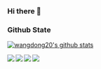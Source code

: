### Hi there 👋

<!--
**wangdong20/wangdong20** is a ✨ _special_ ✨ repository because its `README.md` (this file) appears on your GitHub profile.

Here are some ideas to get you started:

- 🔭 I’m currently working on ...
- 🌱 I’m currently learning ...
- 👯 I’m looking to collaborate on ...
- 🤔 I’m looking for help with ...
- 💬 Ask me about ...
- 📫 How to reach me: ...
- 😄 Pronouns: ...
- ⚡ Fun fact: ...
-->
### Github State

[![wangdong20's github stats](https://github-readme-stats.vercel.app/api?username=wangdong20&show_icons=true&title_color=fff&icon_color=79ff97&text_color=9f9f9f&bg_color=151515)](https://github.com/wangdong20/github-readme-stats)

<a href="https://github.com/wangdong20/github-readme-stats" style="display:block;"> 
  <img align="left" src="https://github-readme-stats.vercel.app/api/top-langs/?username=wangdong20&theme=radical" />
</a>

<a href="https://github.com/wangdong20/DWKotlinScriptCompiler" style="display:block;">
  <img align="left" src="https://github-readme-stats.vercel.app/api/pin/?username=wangdong20&repo=DWKotlinScriptCompiler&show_icons=true&theme=radical" />
</a>

<a href="https://github.com/wangdong20/AndroidGradientUI" style="display:block;">
  <img align="left" src="https://github-readme-stats.vercel.app/api/pin/?username=wangdong20&repo=AndroidGradientUI&show_icons=true&theme=radical" />
</a>

<a href="https://github.com/wangdong20/Html-Sudoku" style="display:block;">
  <img align="left" src="https://github-readme-stats.vercel.app/api/pin/?username=wangdong20&repo=Html-Sudoku&show_icons=true&theme=radical" />
</a>
